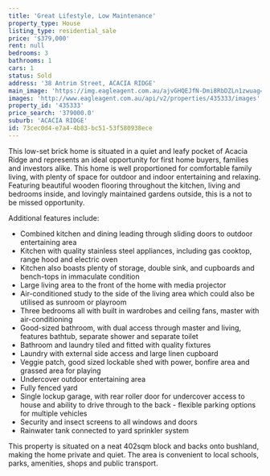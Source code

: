```yaml
---
title: 'Great Lifestyle, Low Maintenance'
property_type: House
listing_type: residential_sale
price: '$379,000'
rent: null
bedrooms: 3
bathrooms: 1
cars: 1
status: Sold
address: '38 Antrim Street, ACACIA RIDGE'
main_image: 'https://img.eagleagent.com.au/ajvGHQEJfN-Dmi8RbDZLn1zwuag=/1280x854/smart/https://s3-us-west-2.amazonaws.com/eagleagent-orig/images/6823328/120091217-image-M.jpg'
images: 'http://www.eagleagent.com.au/api/v2/properties/435333/images'
property_id: '435333'
price_search: '379000.0'
suburb: 'ACACIA RIDGE'
id: 73cec0d4-e7a4-4b83-bc51-53f580938ece
---
```

This low-set brick home is situated in a quiet and leafy pocket of Acacia Ridge and represents an ideal opportunity for first home buyers, families and investors alike. This home is well proportioned for comfortable family living, with plenty of space for outdoor and indoor entertaining and relaxing. Featuring beautiful wooden flooring throughout the kitchen, living and bedrooms inside, and lovingly maintained gardens outside, this is a not to be missed opportunity.

Additional features include:

*  Combined kitchen and dining leading through sliding doors to outdoor entertaining area
*  Kitchen with quality stainless steel appliances, including gas cooktop, range hood and electric oven
*  Kitchen also boasts plenty of storage, double sink, and cupboards and bench-tops in immaculate condition
*  Large living area to the front of the home with media projector
*  Air-conditioned study to the side of the living area which could also be utilised as sunroom or playroom
*  Three bedrooms all with built in wardrobes and ceiling fans, master with air-conditioning
*  Good-sized bathroom, with dual access through master and living, features bathtub, separate shower and separate toilet
*  Bathroom and laundry tiled and fitted with quality fixtures
*  Laundry with external side access and large linen cupboard
*  Veggie patch, good sized lockable shed with power, bonfire area and grassed area for playing
*  Undercover outdoor entertaining area
*  Fully fenced yard
*  Single lockup garage, with rear roller door for undercover access to house and ability to drive through to the back - flexible parking options for multiple vehicles
*  Security and insect screens to all windows and doors
*  Rainwater tank connected to yard sprinkler system

This property is situated on a neat 402sqm block and backs onto bushland, making the home private and quiet. The area is convenient to local schools, parks, amenities, shops and public transport.